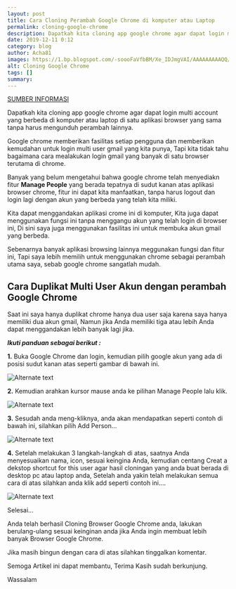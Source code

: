 ```yaml
---
layout: post
title: Cara Cloning Perambah Google Chrome di komputer atau Laptop
permalink: cloning-google-chrome
description: Dapatkah kita cloning app google chrome agar dapat login multi account yang berbeda di komputer atau laptop di satu aplikasi browser yang sama tanpa harus mengunduh perambah lainnya.
date: 2019-12-11 0:12
category: blog
author: Acha81
images: https://1.bp.blogspot.com/-soooFaVfbBM/Xe_IDJmgVAI/AAAAAAAAAQQ/DhrL_LZPeXIStKaW7pmT2EQXL0o3PMN4gCLcBGAsYHQ/s1600/Cara%2BCloning%2BBrowser%2BGoogle%2BChrome%2BPc%2B-%2BArazseo.png
alt: Cloning Google Chrome
tags: []
summary: 
---
```

[SUMBER INFORMASI](https://arazseo.blogspot.com/2019/11/cloning-google-chrome.html)

Dapatkah kita cloning app google chrome agar dapat login multi account yang berbeda di komputer atau laptop di satu aplikasi browser yang sama tanpa harus mengunduh perambah lainnya.

Google chrome memberikan fasilitas setiap pengguna dan memberikan kemudahan untuk login multi user gmail yang kita punya, Tapi kita tidak tahu bagaimana cara mealakukan login gmail yang banyak di satu browser terutama di chrome.

Banyak yang belum mengetahui bahwa google chrome telah menyediakn fitur **Manage People** yang berada tepatnya di sudut kanan atas aplikasi browser chrome, fitur ini dapat kita manfaatkan, tanpa harus logout dan login lagi dengan akun yang berbeda yang telah kita miliki.

Kita dapat menggandakan aplikasi crome ini di komputer, Kita juga dapat menggunakan fungsi ini tanpa menggangu akun yang telah login di browser ini, Di sini saya juga menggunakan fasilitas ini untuk membuka akun gmail yang berbeda.

Sebenarnya banyak aplikasi browsing lainnya meggunakan fungsi dan fitur ini, Tapi saya lebih memilih untuk menggunakan chrome sebagai perambah utama saya, sebab google chrome sangatlah mudah.

## Cara Duplikat Multi User Akun dengan perambah Google Chrome

Saat ini saya hanya duplikat chrome hanya dua user saja karena saya hanya memiliki dua akun gmail, Namun jika Anda memiliki tiga atau lebih Anda dapat menggandakan lebih banyak lagi jika.

***Ikuti panduan sebagai berikut :***

__1.__ Buka Google Chrome dan login, kemudian pilih google akun yang ada di posisi sudut kanan atas seperti gambar di bawah ini.

![Alternate text](https://1.bp.blogspot.com/-o3g5MoIm9vo/Xb5oe1LHy3I/AAAAAAAAAHY/E-RzaFfXtFQ4bxHNRdJEtqG7QkzaDn0XACEwYBhgL/s1600/Untitled1.png)

__2.__ Kemudian arahkan kursor mause anda ke pilihan Manage People lalu klik.

![Alternate text](https://1.bp.blogspot.com/-ZWiPUZFWRHA/Xb56zK7shWI/AAAAAAAAAIM/qGokQNmn_Gcc9JF_e_3WN3HM4bXtnTywACLcBGAsYHQ/s1600/Cara%2BCloning%2BBrowser%2BGoogle%2BChrome2.png)

__3.__ Sesudah anda meng-kliknya, anda akan mendapatkan seperti contoh di bawah ini, silahkan pilih Add Person...

![Alternate text](https://1.bp.blogspot.com/-YyPsVTqkZjs/Xb5oeqMoCMI/AAAAAAAAAHQ/avNqWT_IpqoyFFcd6pytM8u1utt8Qo0qwCEwYBhgL/s1600/Untitled2.png)

__4.__ Setelah melakukan 3 langkah-langkah di atas, saatnya Anda menyesuaikan nama, icon, sesuai keingina Anda, kemudian centang Creat a dekstop shortcut for this user agar hasil cloningan yang anda buat berada di desktop pc atau laptop anda, Setelah anda yakin telah melakukan semua cara di atas silahkan anda klik add seperti contoh ini....

![Alternate text](https://1.bp.blogspot.com/-ElAmz7mbXCA/Xb5ofj8qSBI/AAAAAAAAAHY/_FgfCmhz3J8fuqHmM7u0SspQWjEGCMMVACEwYBhgL/s1600/Untitled3.png)

Selesai...

Anda telah berhasil Cloning Browser Google Chrome anda, lakukan berulang-ulang sesuai keinginan anda jika Anda ingin membuat lebih banyak Browser Google Chrome.

Jika masih bingun dengan cara di atas silahkan tinggalkan komentar.

Semoga Artikel ini dapat membantu, Terima Kasih sudah berkunjung.

Wassalam
